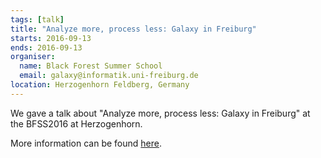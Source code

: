```yaml
---
tags: [talk]
title: "Analyze more, process less: Galaxy in Freiburg"
starts: 2016-09-13
ends: 2016-09-13
organiser:
  name: Black Forest Summer School
  email: galaxy@informatik.uni-freiburg.de
location: Herzogenhorn Feldberg, Germany
---
```


We gave a talk about "Analyze more, process less:
Galaxy in Freiburg" at the BFSS2016 at Herzogenhorn.

More information can be found [here](http://plantco.de/BFSS2016/).